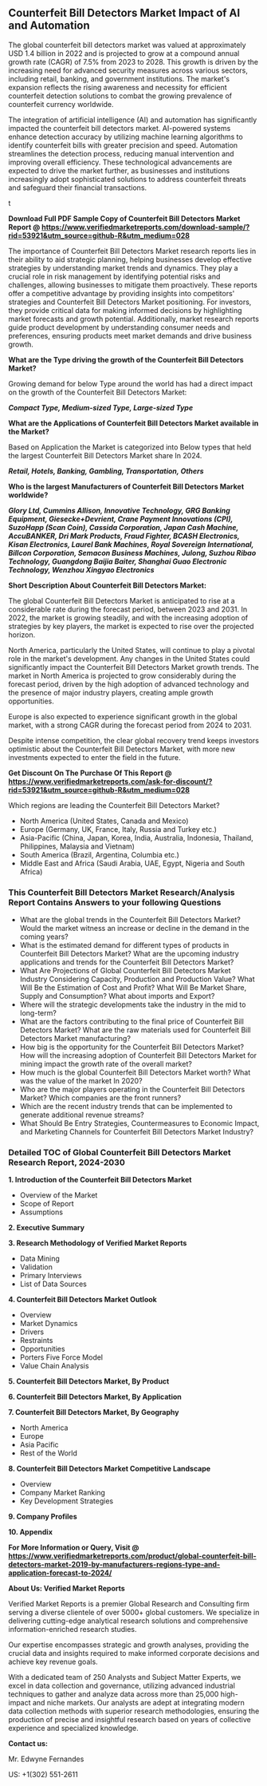 <h2>Counterfeit Bill Detectors Market Impact of AI and Automation</h2><p>The global counterfeit bill detectors market was valued at approximately USD 1.4 billion in 2022 and is projected to grow at a compound annual growth rate (CAGR) of 7.5% from 2023 to 2028. This growth is driven by the increasing need for advanced security measures across various sectors, including retail, banking, and government institutions. The market's expansion reflects the rising awareness and necessity for efficient counterfeit detection solutions to combat the growing prevalence of counterfeit currency worldwide.</p><p>The integration of artificial intelligence (AI) and automation has significantly impacted the counterfeit bill detectors market. AI-powered systems enhance detection accuracy by utilizing machine learning algorithms to identify counterfeit bills with greater precision and speed. Automation streamlines the detection process, reducing manual intervention and improving overall efficiency. These technological advancements are expected to drive the market further, as businesses and institutions increasingly adopt sophisticated solutions to address counterfeit threats and safeguard their financial transactions.</p>t</p><p id="" class=""><strong>Download Full PDF Sample Copy of Counterfeit Bill Detectors Market Report @ <a href="https://www.verifiedmarketreports.com/download-sample/?rid=53921&utm_source=github-R&utm_medium=028" target="_blank">https://www.verifiedmarketreports.com/download-sample/?rid=53921&utm_source=github-R&utm_medium=028</a></strong></p><p>The importance of&nbsp;Counterfeit Bill Detectors Market research reports lies in their ability to aid strategic planning, helping businesses develop effective strategies by understanding market trends and dynamics. They play a crucial role in risk management by identifying potential risks and challenges, allowing businesses to mitigate them proactively. These reports offer a competitive advantage by providing insights into competitors' strategies and Counterfeit Bill Detectors Market positioning. For investors, they provide critical data for making informed decisions by highlighting market forecasts and growth potential. Additionally, market research reports guide product development by understanding consumer needs and preferences, ensuring products meet market demands and drive business growth.</p><p><strong>What are the&nbsp;Type driving the growth of the Counterfeit Bill Detectors Market?</strong></p><p id="" class="">Growing demand for below Type around the world has had a direct impact on the growth of the Counterfeit Bill Detectors Market:</p><em><strong>Compact Type, Medium-sized Type, Large-sized Type</strong></em></p><strong>What are the&nbsp;Applications&nbsp;of Counterfeit Bill Detectors Market available in the Market?</strong></p><p id="" class="">Based on Application the Market is categorized into Below types that held the largest Counterfeit Bill Detectors Market share In 2024.</p><em><strong>Retail, Hotels, Banking, Gambling, Transportation, Others</strong></em></p><strong>Who is the largest Manufacturers of Counterfeit Bill Detectors Market worldwide?</strong></p><p><em><strong>Glory Ltd, Cummins Allison, Innovative Technology, GRG Banking Equipment, Giesecke+Devrient, Crane Payment Innovations (CPI), SuzoHapp (Scan Coin), Cassida Corporation, Japan Cash Machine, AccuBANKER, Dri Mark Products, Fraud Fighter, BCASH Electronics, Kisan Electronics, Laurel Bank Machines, Royal Sovereign International, Billcon Corporation, Semacon Business Machines, Julong, Suzhou Ribao Technology, Guangdong Baijia Baiter, Shanghai Guao Electronic Technology, Wenzhou Xingyao Electronics</strong></em></p><p id="" class=""><strong>Short Description About Counterfeit Bill Detectors Market:</strong></p><p>The global Counterfeit Bill Detectors Market is anticipated to rise at a considerable rate during the forecast period, between 2023 and 2031. In 2022, the market is growing steadily, and with the increasing adoption of strategies by key players, the market is expected to rise over the projected horizon.</p><p>North America, particularly the United States, will continue to play a pivotal role in the market's development. Any changes in the United States could significantly impact the Counterfeit Bill Detectors Market growth trends. The market in North America is projected to grow considerably during the forecast period, driven by the high adoption of advanced technology and the presence of major industry players, creating ample growth opportunities.</p><p>Europe is also expected to experience significant growth in the global market, with a strong CAGR during the forecast period from 2024 to 2031.</p><p>Despite intense competition, the clear global recovery trend keeps investors optimistic about the Counterfeit Bill Detectors Market, with more new investments expected to enter the field in the future.</p><p id="" class=""><strong>Get Discount On The Purchase Of This Report @ <a href="https://www.verifiedmarketreports.com/ask-for-discount/?rid=53921&utm_source=github-R&utm_medium=028" target="_blank">https://www.verifiedmarketreports.com/ask-for-discount/?rid=53921&utm_source=github-R&utm_medium=028</a></strong></p>Which regions are leading the Counterfeit Bill Detectors Market?</p><ul><li>North America (United States, Canada and Mexico)</li><li>Europe (Germany, UK, France, Italy, Russia and Turkey etc.)</li><li>Asia-Pacific (China, Japan, Korea, India, Australia, Indonesia, Thailand, Philippines, Malaysia and Vietnam)</li><li>South America (Brazil, Argentina, Columbia etc.)</li><li>Middle East and Africa (Saudi Arabia, UAE, Egypt, Nigeria and South Africa)</li></ul><h3 id="" class="">This Counterfeit Bill Detectors Market Research/Analysis Report Contains Answers to your following Questions</h3><ul><li>What are the global trends in the Counterfeit Bill Detectors Market? Would the market witness an increase or decline in the demand in the coming years?</li><li>What is the estimated demand for different types of products in Counterfeit Bill Detectors Market? What are the upcoming industry applications and trends for the Counterfeit Bill Detectors Market?</li><li>What Are Projections of Global Counterfeit Bill Detectors Market Industry Considering Capacity, Production and Production Value? What Will Be the Estimation of Cost and Profit? What Will Be Market Share, Supply and Consumption? What about imports and Export?</li><li>Where will the strategic developments take the industry in the mid to long-term?</li><li>What are the factors contributing to the final price of Counterfeit Bill Detectors Market? What are the raw materials used for Counterfeit Bill Detectors Market manufacturing?</li><li>How big is the opportunity for the Counterfeit Bill Detectors Market? How will the increasing adoption of Counterfeit Bill Detectors Market for mining impact the growth rate of the overall market?</li><li>How much is the global Counterfeit Bill Detectors Market worth? What was the value of the market In 2020?</li><li>Who are the major players operating in the Counterfeit Bill Detectors Market? Which companies are the front runners?</li><li>Which are the recent industry trends that can be implemented to generate additional revenue streams?</li><li>What Should Be Entry Strategies, Countermeasures to Economic Impact, and Marketing Channels for Counterfeit Bill Detectors Market Industry?</li></ul><h3 id="" class="">Detailed TOC of Global Counterfeit Bill Detectors Market Research Report, 2024-2030</h3><p id="" class=""><strong>1. Introduction of the Counterfeit Bill Detectors Market</strong></p><ul><li>Overview of the Market</li><li>Scope of Report</li><li>Assumptions</li></ul><p id="" class=""><strong>2. Executive Summary</strong></p><p id="" class=""><strong>3. Research Methodology of Verified Market Reports</strong></p><ul><li>Data Mining</li><li>Validation</li><li>Primary Interviews</li><li>List of Data Sources</li></ul><p id="" class=""><strong>4. Counterfeit Bill Detectors Market Outlook</strong></p><ul><li>Overview</li><li>Market Dynamics</li><li>Drivers</li><li>Restraints</li><li>Opportunities</li><li>Porters Five Force Model</li><li>Value Chain Analysis</li></ul><p id="" class=""><strong>5. Counterfeit Bill Detectors Market, By Product</strong></p><p id="" class=""><strong>6. Counterfeit Bill Detectors Market, By Application</strong></p><p id="" class=""><strong>7. Counterfeit Bill Detectors Market, By Geography</strong></p><ul><li>North America</li><li>Europe</li><li>Asia Pacific</li><li>Rest of the World</li></ul><p id="" class=""><strong>8. Counterfeit Bill Detectors Market Competitive Landscape</strong></p><ul><li>Overview</li><li>Company Market Ranking</li><li>Key Development Strategies</li></ul><p id="" class=""><strong>9. Company Profiles</strong></p><p id="" class=""><strong>10. Appendix</strong></p><p id="" class=""><strong>For More Information or Query, Visit @ <a href="https://www.verifiedmarketreports.com/product/global-counterfeit-bill-detectors-market-2019-by-manufacturers-regions-type-and-application-forecast-to-2024/" target="_blank">https://www.verifiedmarketreports.com/product/global-counterfeit-bill-detectors-market-2019-by-manufacturers-regions-type-and-application-forecast-to-2024/</a></strong></p><p id="" class=""><strong>About Us: Verified Market Reports</strong></p><p id="" class="">Verified Market Reports is a premier Global Research and Consulting firm serving a diverse clientele of over 5000+ global customers. We specialize in delivering cutting-edge analytical research solutions and comprehensive information-enriched research studies.</p><p id="" class="">Our expertise encompasses strategic and growth analyses, providing the crucial data and insights required to make informed corporate decisions and achieve key revenue goals.</p><p id="" class="">With a dedicated team of 250 Analysts and Subject Matter Experts, we excel in data collection and governance, utilizing advanced industrial techniques to gather and analyze data across more than 25,000 high-impact and niche markets. Our analysts are adept at integrating modern data collection methods with superior research methodologies, ensuring the production of precise and insightful research based on years of collective experience and specialized knowledge.</p><p id="" class=""><strong>Contact us:</strong></p><p id="" class="">Mr. Edwyne Fernandes</p><p id="" class="">US: +1(302) 551-2611</p>